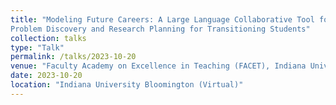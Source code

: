 ```yaml
---
title: "Modeling Future Careers: A Large Language Collaborative Tool for Scaffolding
Problem Discovery and Research Planning for Transitioning Students"
collection: talks
type: "Talk"
permalink: /talks/2023-10-20
venue: "Faculty Academy on Excellence in Teaching (FACET), Indiana University Bloomington"
date: 2023-10-20
location: "Indiana University Bloomington (Virtual)"
---
```



